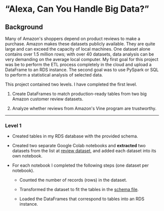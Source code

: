 # “Alexa, Can You Handle Big Data?”


## Background

Many of Amazon's shoppers depend on product reviews to make a purchase. Amazon makes these datasets publicly available. They are quite large and can exceed the capacity of local machines. One dataset alone contains over 1.5 million rows; with over 40 datasets, data analysis can be very demanding on the average local computer. My first goal for this project was be to perform the ETL process completely in the cloud and upload a DataFrame to an RDS instance. The second goal was to use PySpark or SQL to perform a statistical analysis of selected data.

This project contained two levels. I have completed the first level.

1. Create DataFrames to match production-ready tables from two big Amazon customer review datasets.

2. Analyze whether reviews from Amazon's Vine program are trustworthy.

- - -


### Level 1

* Created tables in my RDS database with the provided schema.

* Created two separate Google Colab notebooks and **extracted** two datasets from the list at [review dataset](https://s3.amazonaws.com/amazon-reviews-pds/tsv/index.txt), and added each dataset into its own notebook.


* For each notebook I completed the following steps (one dataset per notebook).

  * Counted the number of records (rows) in the dataset.

  * Transformed the dataset to fit the tables in the [schema file](../Resources/schema.sql). 

  * Loaded the DataFrames that correspond to tables into an RDS instance. 








